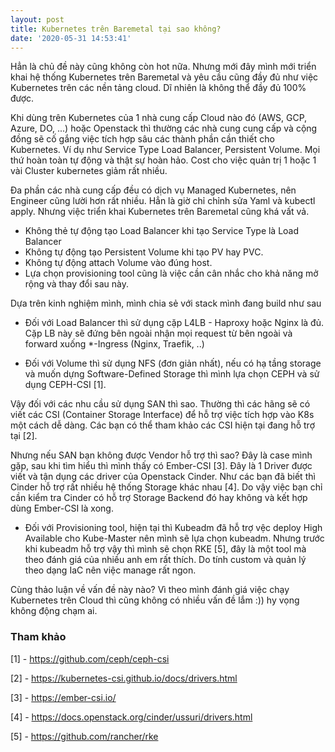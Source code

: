 ```yaml
---
layout: post
title: Kubernetes trên Baremetal tại sao không?
date: '2020-05-31 14:53:41'
---
```


Hẳn là chủ đề này cũng không còn hot nữa. Nhưng mới đây mình mới triển khai hệ thống Kubernetes trên Baremetal và yêu cầu cũng đầy đủ như việc Kubernetes trên các nền tảng cloud. Dĩ nhiên là không thể đầy đủ 100% được. 

Khi dùng trên Kubernetes của 1 nhà cung cấp Cloud nào đó (AWS, GCP, Azure, DO, ...) hoặc Openstack thì thường các nhà cung cung cấp và cộng đồng sẽ cố gắng việc tích hợp sâu các thành phần cần thiết cho Kubernetes. Ví dụ như Service Type Load Balancer, Persistent Volume. Mọi thứ hoàn toàn tự động và thật sự hoàn hảo. Cost cho việc quản trị 1 hoặc 1 vài Cluster kubernetes giảm rất nhiều. 

Đa phần các nhà cung cấp đều có dịch vụ Managed Kubernetes, nên Engineer cũng lười hơn rất nhiều. Hẳn là giờ chỉ chỉnh sửa Yaml và kubectl apply. Nhưng việc triển khai Kubernetes trên Baremetal cũng khá vất vả. 

- Không thẻ tự động tạo Load Balancer khi tạo Service Type là Load Balancer
- Không tự động tạo Persistent Volume khi tạo PV hay PVC.
- Không tự động attach Volume vào đúng host.
- Lựa chọn provisioning tool cũng là việc cần cân nhắc cho khả năng mở rộng và thay đổi sau này.

Dựa trên kinh nghiệm mình, mình chia sẻ với stack mình đang build như sau

- Đối với Load Balancer thì sử dụng cặp L4LB - Haproxy hoặc Nginx là đủ. Cặp LB này sẽ đứng bên ngoài nhận mọi request từ bên ngoài và forward xuống *-Ingress (Nginx, Traefik, ..)

- Đối với Volume thì sử dụng NFS (đơn giản nhất), nếu có hạ tầng storage và muốn dựng Software-Defined Storage thì mình lựa chọn CEPH và sử dụng CEPH-CSI [1].

Vậy đối với các nhu cầu sử dụng SAN thì sao. Thường thì các hãng sẽ có viết các CSI (Container Storage Interface) để hỗ trợ việc tích hợp vào K8s một cách dễ dàng. Các bạn có thể tham khảo các CSI hiện tại đang hỗ trợ tại [2].

Nhưng nếu SAN bạn không được Vendor hỗ trợ thì sao? Đây là case mình gặp, sau khi tìm hiểu thì mình thấy có Ember-CSI [3]. Đây là 1 Driver được viết và tận dụng các driver của Openstack Cinder. Như các bạn đã biết thì Cinder hỗ trợ rất nhiều hệ thống Storage khác nhau [4]. Do vậy việc bạn chỉ cần kiểm tra Cinder có hỗ trợ Storage Backend đó hay không và kết hợp dùng Ember-CSI là xong. 

- Đối với Provisioning tool, hiện tại thì Kubeadm đã hỗ trợ vệc deploy High Available cho Kube-Master nên mình sẽ lựa chọn kubeadm. Nhưng trước khi kubeadm hỗ trợ vậy thì mình sẽ chọn RKE [5], đây là một tool mà theo đánh giá của nhiều anh em rất thích. Do tính custom và quản lý theo dạng IaC nên việc manage rất ngon.

Cùng thảo luận về vấn đề này nào?  Vì theo mình đánh giá việc chạy Kubernetes trên Cloud thì cũng không có nhiều vấn đề lắm :)) hy vọng không động chạm ai.


### Tham khảo

[1] - https://github.com/ceph/ceph-csi

[2] - https://kubernetes-csi.github.io/docs/drivers.html

[3] - https://ember-csi.io/

[4] - https://docs.openstack.org/cinder/ussuri/drivers.html

[5] - https://github.com/rancher/rke